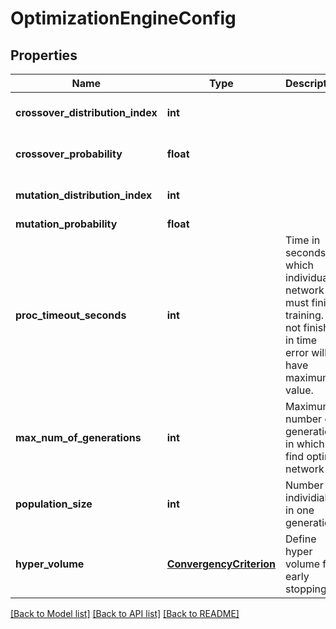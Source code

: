 # OptimizationEngineConfig

## Properties
Name | Type | Description | Notes
------------ | ------------- | ------------- | -------------
**crossover_distribution_index** | **int** |  | [optional] [default to 20]
**crossover_probability** | **float** |  | [optional] [default to 0.9]
**mutation_distribution_index** | **int** |  | [optional] [default to 20]
**mutation_probability** | **float** |  | [optional] 
**proc_timeout_seconds** | **int** | Time in seconds in which individual network must finish training.  If not finished in time error will have maximum value. | [default to 10800]
**max_num_of_generations** | **int** | Maximum number of generations in which to find optimal network | [default to 50]
**population_size** | **int** | Number of individials in one generation | [optional] [default to 50]
**hyper_volume** | [**ConvergencyCriterion**](ConvergencyCriterion.md) | Define hyper volume for early stopping | [optional] 

[[Back to Model list]](../README.md#documentation-for-models) [[Back to API list]](../README.md#documentation-for-api-endpoints) [[Back to README]](../README.md)


